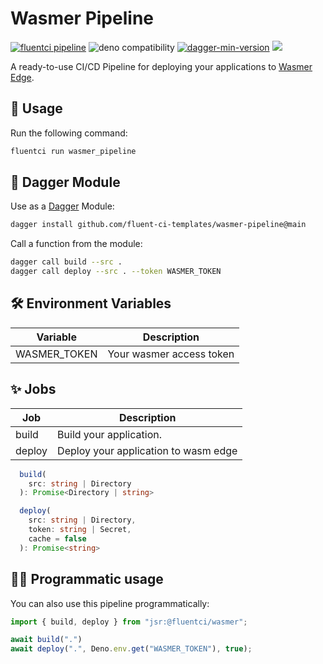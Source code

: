 # Wasmer Pipeline

[![fluentci pipeline](https://img.shields.io/badge/dynamic/json?label=pkg.fluentci.io&labelColor=%23000&color=%23460cf1&url=https%3A%2F%2Fapi.fluentci.io%2Fv1%2Fpipeline%2Fwasmer_pipeline&query=%24.version)](https://pkg.fluentci.io/wasmer_pipeline)
![deno compatibility](https://shield.deno.dev/deno/^1.41)
[![dagger-min-version](https://img.shields.io/badge/dagger-v0.10.0-blue?color=3D66FF&labelColor=000000)](https://dagger.io)
[![](https://jsr.io/badges/@fluentci/wasmer)](https://jsr.io/@fluentci/wasmer)

A ready-to-use CI/CD Pipeline for deploying your applications to [Wasmer Edge](https://wasmer.io/products/edge).

## 🚀 Usage

Run the following command:

```bash
fluentci run wasmer_pipeline
```

## 🧩 Dagger Module

Use as a [Dagger](https://dagger.io) Module:

```bash
dagger install github.com/fluent-ci-templates/wasmer-pipeline@main
```

Call a function from the module:

```sh
dagger call build --src .
dagger call deploy --src . --token WASMER_TOKEN
```

## 🛠️ Environment Variables

| Variable        | Description                      |
|-----------------|----------------------------------|
| WASMER_TOKEN    | Your wasmer access token         |

## ✨ Jobs

| Job     | Description                          |
|---------|--------------------------------------|
| build   | Build your application.              |
| deploy  | Deploy your application to wasm edge |

```typescript
  build(
    src: string | Directory
  ): Promise<Directory | string>

  deploy(
    src: string | Directory,
    token: string | Secret,
    cache = false
  ): Promise<string> 
```

## 👨‍💻 Programmatic usage

You can also use this pipeline programmatically:

```typescript
import { build, deploy } from "jsr:@fluentci/wasmer";

await build(".")
await deploy(".", Deno.env.get("WASMER_TOKEN"), true);
```
